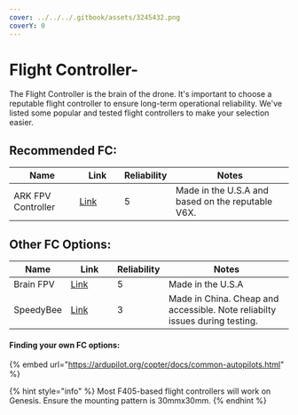 ```yaml
---
cover: ../../../.gitbook/assets/3245432.png
coverY: 0
---
```


# Flight Controller-

The Flight Controller is the brain of the drone. It's important to choose a reputable flight controller to ensure long-term operational reliability. We've listed some popular and tested flight controllers to make your selection easier.&#x20;

##

## Recommended FC:

<table><thead><tr><th>Name</th><th width="65">Link</th><th data-type="rating" data-max="5">Reliability </th><th>Notes</th></tr></thead><tbody><tr><td>ARK FPV Controller</td><td><a href="https://arkelectron.com/product/ark-fpv-flight-controller/">Link</a></td><td>5</td><td>Made in the U.S.A and based on the reputable V6X.</td></tr></tbody></table>

## Other FC Options:

<table><thead><tr><th>Name</th><th width="68">Link</th><th data-type="rating" data-max="5">Reliability </th><th>Notes</th></tr></thead><tbody><tr><td>Brain FPV</td><td><a href="https://www.brainfpv.com/brainfpv-shop/">Link</a></td><td>5</td><td>Made in the U.S.A</td></tr><tr><td>SpeedyBee</td><td><a href="https://www.getfpv.com/speedybee-f405-v4-stack-f4-v4-fc-55a-blheli-s-esc-30x30.html?utm_source=google&#x26;utm_medium=cpc&#x26;utm_campaign=DM+-+NB+-+PMax+-+Shop+-+SM+-+ALL+%7C+Full+Funnel&#x26;utm_content=pmax_x&#x26;utm_keyword=&#x26;utm_matchtype=&#x26;campaign_id=17881616054&#x26;network=x&#x26;device=c&#x26;gc_id=17881616054&#x26;gad_source=1&#x26;gclid=Cj0KCQjwr9m3BhDHARIsANut04ZS7mn7e4nWbMTFz_903hGtkh_wxescO-QkI-GcATmySN554TAjRusaAlRIEALw_wcB">Link</a></td><td>3</td><td>Made in China. Cheap and accessible. Note reliabilty issues during testing.</td></tr></tbody></table>

#### Finding your own FC options:&#x20;

{% embed url="https://ardupilot.org/copter/docs/common-autopilots.html" %}

{% hint style="info" %}
Most F405-based flight controllers will work on Genesis. Ensure the mounting pattern is 30mmx30mm.
{% endhint %}



